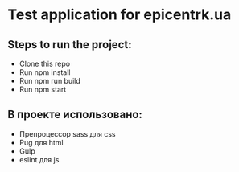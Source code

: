 # Test application for epicentrk.ua

## Steps to run the project:
* Clone this repo
* Run npm install
* Run npm run build
* Run npm start

## В проекте использовано:
* Препроцессор sass для css
* Pug для html
* Gulp
* eslint для js

